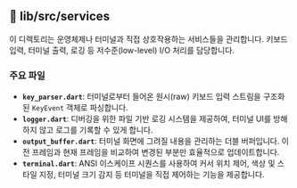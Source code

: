 ## 📁 lib/src/services

이 디렉토리는 운영체제나 터미널과 직접 상호작용하는 서비스들을 관리합니다. 키보드 입력, 터미널 출력, 로깅 등 저수준(low-level) I/O 처리를 담당합니다.

### 주요 파일

- **`key_parser.dart`**: 터미널로부터 들어온 원시(raw) 키보드 입력 스트림을 구조화된 `KeyEvent` 객체로 파싱합니다.
- **`logger.dart`**: 디버깅을 위한 파일 기반 로깅 시스템을 제공하여, 터미널 UI를 방해하지 않고 로그를 기록할 수 있게 합니다.
- **`output_buffer.dart`**: 터미널 화면에 그려질 내용을 관리하는 더블 버퍼입니다. 이전 프레임과 현재 프레임을 비교하여 변경된 부분만 효율적으로 업데이트합니다.
- **`terminal.dart`**: ANSI 이스케이프 시퀀스를 사용하여 커서 위치 제어, 색상 및 스타일 지정, 터미널 크기 감지 등 터미널을 직접 제어하는 기능을 제공합니다.
